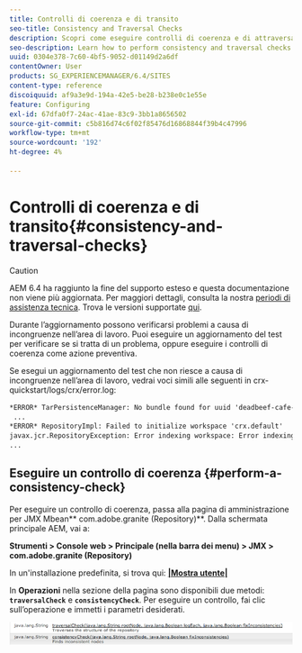 ```yaml
---
title: Controlli di coerenza e di transito
seo-title: Consistency and Traversal Checks
description: Scopri come eseguire controlli di coerenza e di attraversamento.
seo-description: Learn how to perform consistency and traversal checks.
uuid: 0304e378-7c60-4bf5-9052-d01149d2a6df
contentOwner: User
products: SG_EXPERIENCEMANAGER/6.4/SITES
content-type: reference
discoiquuid: af9a3e9d-194a-42e5-be28-b238e0c1e55e
feature: Configuring
exl-id: 67dfa0f7-24ac-41ae-83c9-3bb1a8656502
source-git-commit: c5b816d74c6f02f85476d16868844f39b4c47996
workflow-type: tm+mt
source-wordcount: '192'
ht-degree: 4%

---
```


# Controlli di coerenza e di transito{#consistency-and-traversal-checks}

>[!CAUTION]
>
>AEM 6.4 ha raggiunto la fine del supporto esteso e questa documentazione non viene più aggiornata. Per maggiori dettagli, consulta la nostra [periodi di assistenza tecnica](https://helpx.adobe.com/it/support/programs/eol-matrix.html). Trova le versioni supportate [qui](https://experienceleague.adobe.com/docs/).

Durante l’aggiornamento possono verificarsi problemi a causa di incongruenze nell’area di lavoro. Puoi eseguire un aggiornamento del test per verificare se si tratta di un problema, oppure eseguire i controlli di coerenza come azione preventiva.

Se esegui un aggiornamento del test che non riesce a causa di incongruenze nell’area di lavoro, vedrai voci simili alle seguenti in crx-quickstart/logs/crx/error.log:

```xml
*ERROR* TarPersistenceManager: No bundle found for uuid 'deadbeef-cafe-babe-cafe-babecafebabe'
 ...
*ERROR* RepositoryImpl: Failed to initialize workspace 'crx.default'
javax.jcr.RepositoryException: Error indexing workspace: Error indexing workspace: Error indexing workspace
...
```

## Eseguire un controllo di coerenza {#perform-a-consistency-check}

Per eseguire un controllo di coerenza, passa alla pagina di amministrazione per JMX Mbean** com.adobe.granite (Repository)**. Dalla schermata principale AEM, vai a:

**Strumenti > Console web > Principale (nella barra dei menu) > JMX > com.adobe.granite (Repository)**

In un&#39;installazione predefinita, si trova qui:  **[|Mostra utente|](http://localhost:4502/system/console/jmx/com.adobe.granite%3Atype%3DRepository)**

In **Operazioni** nella sezione della pagina sono disponibili due metodi: **`traversalCheck`** e **`consistencyCheck`**. Per eseguire un controllo, fai clic sull’operazione e immetti i parametri desiderati.

![chlimage_1-117](assets/chlimage_1-117.png)
